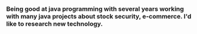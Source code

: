 ### Being good at java programming with several years working with many java projects about stock security, e-commerce. I'd like to research new technology.

